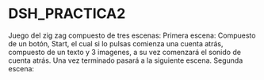 # DSH_PRACTICA2
Juego del zig zag compuesto de tres escenas:
Primera escena: Compuesto de un botón, Start, el cual si lo pulsas comienza una cuenta atrás, compuesto de un texto y 3 imagenes, a su vez comenzará el sonido de cuenta atrás. Una vez terminado pasará a la siguiente escena.
Segunda escena: 
